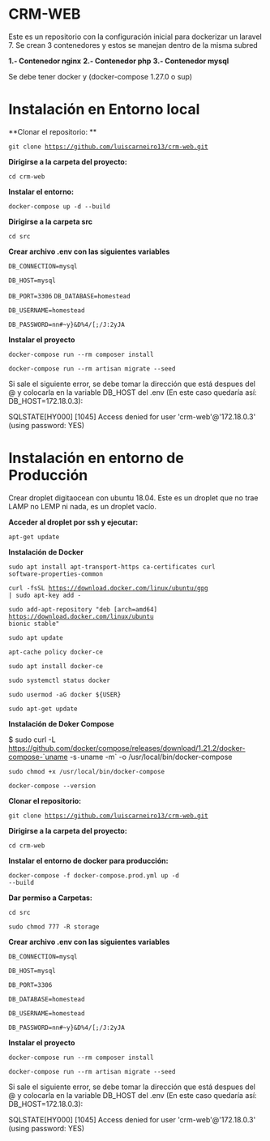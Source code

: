 # CRM-WEB
Este es un repositorio con la configuración inicial para dockerizar un laravel 7. Se crean 3 contenedores y estos se manejan dentro de la misma subred

  **1.- Contenedor nginx**
  **2.- Contenedor php**
  **3.- Contenedor mysql**

Se debe tener docker y (docker-compose 1.27.0 o sup)

# Instalación en Entorno local

  **Clonar el repositorio: **

  <code>git clone https://github.com/luiscarneiro13/crm-web.git</code>

  **Dirigirse a la carpeta del proyecto:**

  <code>cd crm-web</code>

  **Instalar el entorno:**
  
  <code>docker-compose up -d --build</code>

  **Dirigirse a la carpeta src**
  
  <code>cd src</code>

  **Crear archivo .env con las siguientes variables**

  <code>DB_CONNECTION=mysql</code>

  <code>DB_HOST=mysql</code>

  <code>DB_PORT=3306</code>
  <code>DB_DATABASE=homestead</code>

  <code>DB_USERNAME=homestead</code>

  <code>DB_PASSWORD=nn#~y}&D%4/[;/J:2yJA</code>

  **Instalar el proyecto**

  <code>docker-compose run --rm composer install</code>
  
  <code>docker-compose run --rm artisan migrate --seed</code>

  Si sale el siguiente error, se debe tomar la dirección que está despues del @ y colocarla en la variable DB_HOST del .env (En este caso quedaría así: DB_HOST=172.18.0.3):

  SQLSTATE[HY000] [1045] Access denied for user 'crm-web'@'172.18.0.3' (using password: YES)
  

# Instalación en entorno de Producción

  Crear droplet digitaocean con ubuntu 18.04. Este es un droplet que no trae LAMP no LEMP ni  nada, es un droplet vacío.

  **Acceder al droplet por ssh y ejecutar:**

  <code>apt-get update</code>

  **Instalación de Docker**

  <code>sudo apt install apt-transport-https ca-certificates curl software-properties-common</code>

  <code>curl -fsSL https://download.docker.com/linux/ubuntu/gpg | sudo apt-key add -</code>

  <code>sudo add-apt-repository "deb [arch=amd64] https://download.docker.com/linux/ubuntu bionic stable"</code>

  <code>sudo apt update</code>

  <code>apt-cache policy docker-ce</code>

  <code>sudo apt install docker-ce</code>

  <code>sudo systemctl status docker</code>

  <code>sudo usermod -aG docker ${USER}</code>

  <code>sudo apt-get update</code>

  **Instalación de Doker Compose**

  $ sudo curl -L https://github.com/docker/compose/releases/download/1.21.2/docker-compose-`uname -s`-`uname -m` -o /usr/local/bin/docker-compose

  <code>sudo chmod +x /usr/local/bin/docker-compose</code>

  <code>docker-compose --version</code>

  **Clonar el repositorio:**

  <code>git clone https://github.com/luiscarneiro13/crm-web.git</code>

  **Dirigirse a la carpeta del proyecto:**

  <code>cd crm-web</code>

  **Instalar el entorno de docker para producción:**
  
  <code>docker-compose -f docker-compose.prod.yml up -d --build</code>

  **Dar permiso a Carpetas:**

  <code>cd src</code>
  
  <code>sudo chmod 777 -R storage</code>

  **Crear archivo .env con las siguientes variables**
  
  <code>DB_CONNECTION=mysql</code>

  <code>DB_HOST=mysql</code>

  <code>DB_PORT=3306</code>

  <code>DB_DATABASE=homestead</code>

  <code>DB_USERNAME=homestead</code>

  <code>DB_PASSWORD=nn#~y}&D%4/[;/J:2yJA</code>

  **Instalar el proyecto**

  <code>docker-compose run --rm composer install</code>
  
  <code>docker-compose run --rm artisan migrate --seed</code>

  Si sale el siguiente error, se debe tomar la dirección que está despues del @ y colocarla en la variable DB_HOST del .env (En este caso quedaría así: DB_HOST=172.18.0.3):

  SQLSTATE[HY000] [1045] Access denied for user 'crm-web'@'172.18.0.3' (using password: YES)
  